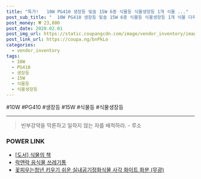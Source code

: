 ```yaml
--- 
title: "특가!   10W PG410 생장등 빛솔 15W 6종 식물등 식물생장등 1개 식물 ..." 
post_sub_title: "  10W PG410 생장등 빛솔 15W 6종 식물등 식물생장등 1개 식물 다육식물등 LED" 
post_money: ₩ 23,800 
post_date: 2020.02.01 
post_img_url: https://static.coupangcdn.com/image/vendor_inventory/images/2016/12/13/9/6/581d81c2-a6b8-471e-bd48-82da1690c73c.jpg 
post_link_url: https://coupa.ng/bnPkLo 
categories: 
  - vendor_inventory 
tags: 
  - 10W 
  - PG410 
  - 생장등 
  - 15W 
  - 식물등 
  - 식물생장등 
--- 
```

  #10W #PG410 #생장등 #15W #식물등 #식물생장등 
<hr> 

> 빈부강약을 막론하고 일하지 않는 자를 배척하라. - 루소 


### POWER LINK

* <a href="https://blog.naver.com/fasyy4321/221783505294" target="_blank">[도서] 식물의 책</a>
* <a href="https://blog.naver.com/fasyy4321/221785436132" target="_blank">락앤락 음식물 쓰레기통</a>
* <a href="https://blog.naver.com/fasyy4321/221790591310" target="_blank">꽃피우는청년 키우기 쉬운 실내공기정화식물 사각 화이트 화분 (무광)</a>

